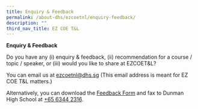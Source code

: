 ```yaml
---
title: Enquiry & Feedback
permalink: /about-dhs/ezcoetnl/enquiry-feedback/
description: ""
third_nav_title: EZ COE T&L
---
```

**Enquiry & Feedback**  


Do you have any (i) enquiry & feedback, (ii) recommendation for a course / topic / speaker, or (iii) would you like to share at EZCOET&L?

You can email us at [ezcoetnl@dhs.sg](mailto:ezcoetnl@dhs.sg) (This email address is meant for EZ COE T&L matters.)

Alternatively, you can download the [Feedback Form](/files/feedback_form.pdf) and fax to Dunman High School at [+65 6344 2316](tel:+65%206344%202316).